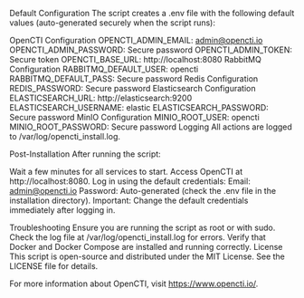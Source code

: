 Default Configuration
The script creates a .env file with the following default values (auto-generated securely when the script runs):

OpenCTI Configuration
OPENCTI_ADMIN_EMAIL: admin@opencti.io
OPENCTI_ADMIN_PASSWORD: Secure password
OPENCTI_ADMIN_TOKEN: Secure token
OPENCTI_BASE_URL: http://localhost:8080
RabbitMQ Configuration
RABBITMQ_DEFAULT_USER: opencti
RABBITMQ_DEFAULT_PASS: Secure password
Redis Configuration
REDIS_PASSWORD: Secure password
Elasticsearch Configuration
ELASTICSEARCH_URL: http://elasticsearch:9200
ELASTICSEARCH_USERNAME: elastic
ELASTICSEARCH_PASSWORD: Secure password
MinIO Configuration
MINIO_ROOT_USER: opencti
MINIO_ROOT_PASSWORD: Secure password
Logging
All actions are logged to /var/log/opencti_install.log.

Post-Installation
After running the script:

Wait a few minutes for all services to start.
Access OpenCTI at http://localhost:8080.
Log in using the default credentials:
Email: admin@opencti.io
Password: Auto-generated (check the .env file in the installation directory).
Important: Change the default credentials immediately after logging in.

Troubleshooting
Ensure you are running the script as root or with sudo.
Check the log file at /var/log/opencti_install.log for errors.
Verify that Docker and Docker Compose are installed and running correctly.
License
This script is open-source and distributed under the MIT License. See the LICENSE file for details.

For more information about OpenCTI, visit https://www.opencti.io/.
